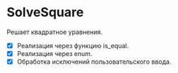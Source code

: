# SolveSquare
Решает квадратное уравнения.

- [X] Реализация через функцию is_equal.
- [X] Реализация через enum.
- [X] Обработка исключений пользовательского ввода.

